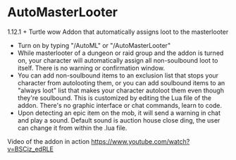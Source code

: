 # AutoMasterLooter
1.12.1 + Turtle wow Addon that automatically assigns loot to the masterlooter
- Turn on by typing "/AutoML" or "/AutoMasterLooter"
- While masterlooter of a dungeon or raid group and the addon is turned on, your character will automatically assign all non-soulbound loot to itself. There is no warning or confirmation window.
- You can add non-soulbound items to an exclusion list that stops your character from autolooting them, or you can add soulbound items to an "always loot" list that makes your character autoloot them even though they're soulbound. This is customized by editing the Lua file of the addon. There's no graphic interface or chat commands, learn to code.
- Upon detecting an epic item on the mob, it will send a warning in chat and play a sound. Default sound is auction house close ding, the user can change it from within the .lua file.

Video of the addon in action https://www.youtube.com/watch?v=BSCiz_edRLE
